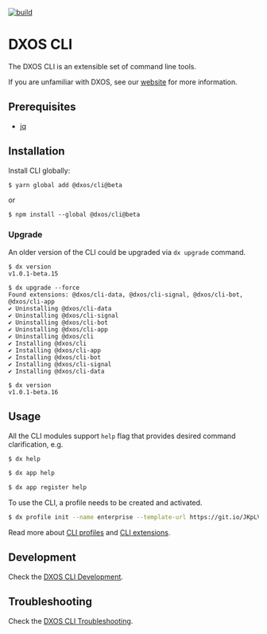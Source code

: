 [![build](https://github.com/dxos/cli/actions/workflows/all-lint-built-test.yml/badge.svg)](https://github.com/dxos/cli/actions/workflows/all-lint-built-test.yml)

# DXOS CLI

The DXOS CLI is an extensible set of command line tools.

If you are unfamiliar with DXOS, see our [website](https://dxos.org) for more information.

## Prerequisites

- [jq](https://stedolan.github.io/jq/)

## Installation

Install CLI globally:

```bash
$ yarn global add @dxos/cli@beta
```

or

```
$ npm install --global @dxos/cli@beta
```

### Upgrade

An older version of the CLI could be upgraded via `dx upgrade` command.

```
$ dx version
v1.0.1-beta.15

$ dx upgrade --force
Found extensions: @dxos/cli-data, @dxos/cli-signal, @dxos/cli-bot, @dxos/cli-app
✔ Uninstalling @dxos/cli-data
✔ Uninstalling @dxos/cli-signal
✔ Uninstalling @dxos/cli-bot
✔ Uninstalling @dxos/cli-app
✔ Uninstalling @dxos/cli
✔ Installing @dxos/cli
✔ Installing @dxos/cli-app
✔ Installing @dxos/cli-bot
✔ Installing @dxos/cli-signal
✔ Installing @dxos/cli-data

$ dx version
v1.0.1-beta.16
```

## Usage

All the CLI modules support `help` flag that provides desired command clarification, e.g.

```bash
$ dx help
```

```bash
$ dx app help
```

```bash
$ dx app register help
```

To use the CLI, a profile needs to be created and activated.

```bash
$ dx profile init --name enterprise --template-url https://git.io/JKpLV
```

Read more about [CLI profiles](./packages/cli/README.md#profiles) and [CLI extensions](./packages/cli/README.md#extensions).

## Development

Check the [DXOS CLI Development](./packages/cli/README.md#Development).

## Troubleshooting

Check the [DXOS CLI Troubleshooting](./packages/cli/README.md#Troubleshooting).
